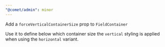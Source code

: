 ```yaml
---
"@comet/admin": minor
---
```


Add a `forceVerticalContainerSize` prop to `FieldContainer` 

Use it to define below which container size the `vertical` styling is applied when using the `horizontal` variant.
